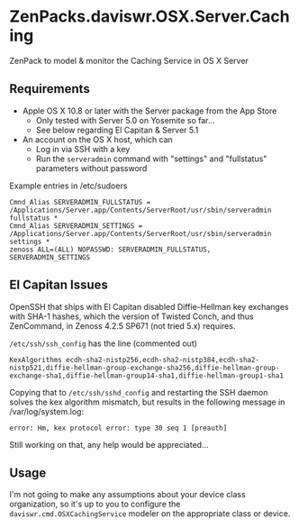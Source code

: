 # ZenPacks.daviswr.OSX.Server.Caching

ZenPack to model & monitor the Caching Service in OS X Server

## Requirements

* Apple OS X 10.8 or later with the Server package from the App Store
  * Only tested with Server 5.0 on Yosemite so far...
  * See below regarding El Capitan & Server 5.1
* An account on the OS X host, which can
  * Log in via SSH with a key
  * Run the `serveradmin` command with "settings" and "fullstatus" parameters without password

Example entries in /etc/sudoers

```
Cmnd_Alias SERVERADMIN_FULLSTATUS = /Applications/Server.app/Contents/ServerRoot/usr/sbin/serveradmin fullstatus *
Cmnd_Alias SERVERADMIN_SETTINGS = /Applications/Server.app/Contents/ServerRoot/usr/sbin/serveradmin settings *
zenoss ALL=(ALL) NOPASSWD: SERVERADMIN_FULLSTATUS, SERVERADMIN_SETTINGS
```

## El Capitan Issues

OpenSSH that ships with El Capitan disabled Diffie-Hellman key exchanges with SHA-1 hashes, which the version of Twisted Conch, and thus ZenCommand, in Zenoss 4.2.5 SP671 (not tried 5.x) requires.

`/etc/ssh/ssh_config` has the line (commented out)
```
KexAlgorithms ecdh-sha2-nistp256,ecdh-sha2-nistp384,ecdh-sha2-nistp521,diffie-hellman-group-exchange-sha256,diffie-hellman-group-exchange-sha1,diffie-hellman-group14-sha1,diffie-hellman-group1-sha1
```

Copying that to `/etc/ssh/sshd_config` and restarting the SSH daemon solves the kex algorithm mismatch, but results in the following message in /var/log/system.log:

```
error: Hm, kex protocol error: type 30 seq 1 [preauth]
``` 

Still working on that, any help would be appreciated...

## Usage

I'm not going to make any assumptions about your device class organization, so it's up to you to configure the `daviswr.cmd.OSXCachingService` modeler on the appropriate class or device.
